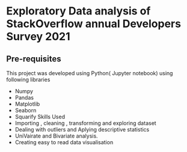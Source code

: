 # Exploratory Data analysis of StackOverflow annual Developers Survey 2021
## Pre-requisites
This project was developed using Python( Jupyter notebook) using following libraries
- Numpy
- Pandas
- Matplotlib
- Seaborn
- Squarify
Skills Used
- Importing , cleaning , transforming and exploring dataset
- Dealing with outliers and Aplying descriptive statistics 
- UniVairate and Bivariate analysis.
- Creating easy to read data visualisation 
